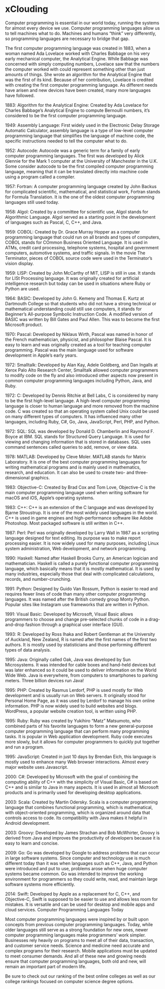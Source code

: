 # xClouding

Computer programming is essential in our world today, running the systems for almost every device we use. Computer programming languages allow us to tell machines what to do. Machines and humans “think” very differently, so programming languages are necessary to bridge that gap.

The first computer programming language was created in 1883, when a woman named Ada Lovelace worked with Charles Babbage on his very early mechanical computer, the Analytical Engine. While Babbage was concerned with simply computing numbers, Lovelace saw that the numbers the computer worked with could represent something other than just amounts of things. She wrote an algorithm for the Analytical Engine that was the first of its kind. Because of her contribution, Lovelace is credited with creating the first computer programming language. As different needs have arisen and new devices have been created, many more languages have followed.

1883: Algorithm for the Analytical Engine: Created by Ada Lovelace for Charles Babbage’s Analytical Engine to compute Bernoulli numbers, it’s considered to be the first computer programming language.

1949: Assembly Language: First widely used in the Electronic Delay Storage Automatic Calculator, assembly language is a type of low-level computer programming language that simplifies the language of machine code, the specific instructions needed to tell the computer what to do.

1952: Autocode: Autocode was a generic term for a family of early computer programming languages. The first was developed by Alick Glennie for the Mark 1 computer at the University of Manchester in the U.K. Some consider autocode to be the first compiled computer programming language, meaning that it can be translated directly into machine code using a program called a compiler.

1957: Fortran: A computer programming language created by John Backus for complicated scientific, mathematical, and statistical work, Fortran stands for Formula Translation. It is the one of the oldest computer programming languages still used today.

1958: Algol: Created by a committee for scientific use, Algol stands for Algorithmic Language. Algol served as a starting point in the development of languages such as Pascal, C, C++, and Java.

1959: COBOL: Created by Dr. Grace Murray Hopper as a computer programming language that could run on all brands and types of computers, COBOL stands for COmmon Business Oriented Language. It is used in ATMs, credit card processing, telephone systems, hospital and government computers, automotive systems, and traffic signals. In the movie The Terminator, pieces of COBOL source code were used in the Terminator’s vision display.

1959: LISP: Created by John McCarthy of MIT, LISP is still in use. It stands for LISt Processing language. It was originally created for artificial intelligence research but today can be used in situations where Ruby or Python are used.

1964: BASIC: Developed by John G. Kemeny and Thomas E. Kurtz at Dartmouth College so that students who did not have a strong technical or mathematical understanding could still use computers, it stands for Beginner’s All-purpose Symbolic Instruction Code. A modified version of BASIC was written by Bill Gates and Paul Allen. This was to become the first Microsoft product.

1970: Pascal: Developed by Niklaus Wirth, Pascal was named in honor of the French mathematician, physicist, and philosopher Blaise Pascal. It is easy to learn and was originally created as a tool for teaching computer programming. Pascal was the main language used for software development in Apple’s early years.

1972: Smalltalk: Developed by Alan Kay, Adele Goldberg, and Dan Ingalls at Xerox Palo Alto Research Center, Smalltalk allowed computer programmers to modify code on the fly and also introduced other aspects now present in common computer programming languages including Python, Java, and Ruby.

1972: C: Developed by Dennis Ritchie at Bell Labs, C is considered by many to be the first high-level language. A high-level computer programming language is closer to human language and more removed from the machine code. C was created so that an operating system called Unix could be used on many different types of computers. It has influenced many other languages, including Ruby, C#, Go, Java, JavaScript, Perl, PHP, and Python.

1972: SQL: SQL was developed by Donald D. Chamberlin and Raymond F. Boyce at IBM. SQL stands for Structured Query Language. It is used for viewing and changing information that is stored in databases. SQL uses command sentences called queries to add, remove, or view data.

1978: MATLAB: Developed by Cleve Moler. MATLAB stands for Matrix Laboratory. It is one of the best computer programming languages for writing mathematical programs and is mainly used in mathematics, research, and education. It can also be used to create two- and three-dimensional graphics.

1983: Objective-C: Created by Brad Cox and Tom Love, Objective-C is the main computer programming language used when writing software for macOS and iOS, Apple’s operating systems.

1983: C++: C++ is an extension of the C language and was developed by Bjarne Stroustrup. It is one of the most widely used languages in the world. C++ is used in game engines and high-performance software like Adobe Photoshop. Most packaged software is still written in C++.

1987: Perl: Perl was originally developed by Larry Wall in 1987 as a scripting language designed for text editing. Its purpose was to make report processing easier. It is now widely used for many purposes, including Linux system administration, Web development, and network programming.

1990: Haskell: Named after Haskell Brooks Curry, an American logician and mathematician. Haskell is called a purely functional computer programming language, which basically means that it is mostly mathematical. It is used by many industries, especially those that deal with complicated calculations, records, and number-crunching.

1991: Python: Designed by Guido Van Rossum, Python is easier to read and requires fewer lines of code than many other computer programming languages. It was named after the British comedy group Monty Python. Popular sites like Instagram use frameworks that are written in Python.

1991: Visual Basic: Developed by Microsoft, Visual Basic allows programmers to choose and change pre-selected chunks of code in a drag-and-drop fashion through a graphical user interface (GUI).

1993: R: Developed by Ross Ihaka and Robert Gentleman at the University of Auckland, New Zealand, R is named after the first names of the first two authors. It is mostly used by statisticians and those performing different types of data analysis.

1995: Java: Originally called Oak, Java was developed by Sun Microsystems. It was intended for cable boxes and hand-held devices but was later enhanced so it could be used to deliver information on the World Wide Web. Java is everywhere, from computers to smartphones to parking meters. Three billion devices run Java!

1995: PHP: Created by Rasmus Lerdorf, PHP is used mostly for Web development and is usually run on Web servers. It originally stood for Personal Home Page, as it was used by Lerdorf to manage his own online information. PHP is now widely used to build websites and blogs. WordPress, a popular website creation tool, is written using PHP.

1995: Ruby: Ruby was created by Yukihiro “Matz” Matsumoto, who combined parts of his favorite languages to form a new general-purpose computer programming language that can perform many programming tasks. It is popular in Web application development. Ruby code executes more slowly, but it allows for computer programmers to quickly put together and run a program.

1995: JavaScript: Created in just 10 days by Brendan Eich, this language is mostly used to enhance many Web browser interactions. Almost every major website uses Javascript.

2000: C#: Developed by Microsoft with the goal of combining the computing ability of C++ with the simplicity of Visual Basic, C# is based on C++ and is similar to Java in many aspects. It is used in almost all Microsoft products and is primarily used for developing desktop applications.

2003: Scala: Created by Martin Odersky. Scala is a computer programming language that combines functional programming, which is mathematical, with object-oriented programming, which is organized around data that controls access to code. Its compatibility with Java makes it helpful in Android development.

2003: Groovy: Developed by James Strachan and Bob McWhirter, Groovy is derived from Java and improves the productivity of developers because it is easy to learn and concise.

2009: Go: Go was developed by Google to address problems that can occur in large software systems. Since computer and technology use is much different today than it was when languages such as C++, Java, and Python were introduced and put to use, problems arose when huge computer systems became common. Go was intended to improve the working environment for programmers so they could write, read, and maintain large software systems more efficiently.

2014: Swift: Developed by Apple as a replacement for C, C++, and Objective-C, Swift is supposed to be easier to use and allows less room for mistakes. It is versatile and can be used for desktop and mobile apps and cloud services.
Computer Programming Languages Today

Most computer programming languages were inspired by or built upon concepts from previous computer programming languages. Today, while older languages still serve as a strong foundation for new ones, newer computer programming languages make programmers’ work simpler. Businesses rely heavily on programs to meet all of their data, transaction, and customer service needs. Science and medicine need accurate and complex programs for their research. Mobile applications must be updated to meet consumer demands. And all of these new and growing needs ensure that computer programming languages, both old and new, will remain an important part of modern life.

Be sure to check out our ranking of the best online colleges as well as our college rankings focused on computer science degree options.


